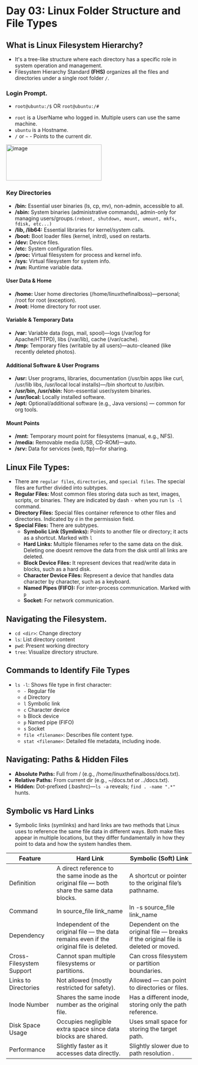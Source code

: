 # Day 03: Linux Folder Structure and File Types

## What is Linux Filesystem Hierarchy?
- It's a tree-like structure where each directory has a specific role in system operation and management.
- Filesystem Hierarchy Standard **(FHS)** organizes all the files and directories under a single root folder `/`.

### Login Prompt.
* `root@ubuntu:/$` OR `root@ubuntu:/#`
- `root` is a UserName who logged in. Multiple users can use the same machine.
- `ubuntu` is a Hostname.
- `/` or `~` - Points to the current dir.

 <img width="259" height="98" alt="image" src="https://github.com/user-attachments/assets/707af81a-7d3a-4099-9eb2-cea66dcf6c10" />

### Key Directories
- **/bin:** Essential user binaries (ls, cp, mv), non-admin, accessible to all.
- **/sbin:** System binaries (administrative commands), admin-only for managing users/groups.`(reboot, shutdown, mount, umount, mkfs, fdisk, etc...)`
- **/lib, /lib64:** Essential libraries for kernel/system calls.
- **/boot:** Boot loader files (kernel, initrd), used on restarts.
- **/dev:** Device files.
- **/etc:** System configuration files.
- **/proc:** Virtual filesystem for process and kernel info.
- **/sys:** Virtual filesystem for system info.
- **/run:** Runtime variable data.

#### User Data & Home
- **/home:** User home directories (/home/linuxthefinalboss)—personal; /root for root (exception).
- **/root:** Home directory for root user.
 
#### Variable & Temporary Data
- **/var:** Variable data (logs, mail, spool)—logs (/var/log for Apache/HTTPD), libs (/var/lib), cache (/var/cache).
- **/tmp:** Temporary files (writable by all users)—auto-cleaned (like recently deleted photos).
  
#### Additional Software & User Programs
- **/usr:** User programs, libraries, documentation (/usr/bin apps like curl, /usr/lib libs, /usr/local local installs)—/bin shortcut to /usr/bin.
- **/usr/bin, /usr/sbin:** Non-essential user/system binaries.
- **/usr/local:** Locally installed software.
- **/opt:** Optional/additional software (e.g., Java versions) — common for org tools.

#### Mount Points
- **/mnt:** Temporary mount point for filesystems (manual, e.g., NFS).
- **/media:** Removable media (USB, CD-ROM)—auto.
- **/srv:** Data for services (web, ftp)—for sharing.

## Linux File Types:
- There are `regular files`, `directories`, and `special files`. The special files are further divided into subtypes.
- **Regular Files:** Most common files storing data such as text, images, scripts, or binaries. They are indicated by dash `-` when you run `ls -l` command.
- **Directory Files:** Special files container reference to other files and directories. Indicated by `d` in the permission field.
- **Special Files:** There are subtypes.
  - **Symbolic Link (Symlinks):** Points to another file or directory; it acts as a shortcut. Marked with `l`
  - **Hard Links:** Multiple filenames refer to the same data on the disk. Deleting one doesnt remove the data from the disk until all links are deleted.
  - **Block Device Files:** It represent devices that read/write data in blocks, such as a hard disk.
  - **Character Device Files:** Represent a device that handles data character by character, such as a keyboard.
  - **Named Pipes (FIFO):** For inter-process communication. Marked with `p`
  - **Socket:** For network communication.
 
## Navigating the Filesystem.
- `cd <dir>`: Change directory
- `ls`: List directory content
- `pwd`: Present working directory
- `tree`: Visualize directory structure.

## Commands to Identify File Types
- `ls -l`: Shows file type in first character:
    - `-` Regular file
    - `d` Directory
    - `l` Symbolic link
    - `c` Character device
    - `b` Block device
    - `p` Named pipe (FIFO)
    - `s` Socket
  - `file <filename>`: Describes file content type.
  - `stat <filename>`: Detailed file metadata, including inode.

## Navigating: Paths & Hidden Files
- **Absolute Paths:** Full from / (e.g., /home/linuxthefinalboss/docs.txt).
- **Relative Paths:** From current dir (e.g., ~/docs.txt or ../docs.txt).
- **Hidden:** Dot-prefixed (.bashrc)—`ls -a` reveals; `find . -name ".*"` hunts.

## Symbolic vs Hard Links
- Symbolic links (symlinks) and hard links are two methods that Linux uses to reference the same file data in different ways. Both make files appear in multiple locations, but they differ fundamentally in how they point to data and how the system handles them.

|Feature                   |  Hard Link                                                                                     |  Symbolic (Soft) Link      |                                                       
|--------------------------|------------------------------------------------------------------------------------------------|---------------------------------------------------------------------------------|
Definition                |  A direct reference to the same inode as the original file — both share the same data blocks.  |  A shortcut or pointer to the original file’s pathname.                           
Command                   |  ln source_file link_name                                                                      |  ln -s source_file link_name                                                      
Dependency                |  Independent of the original file — the data remains even if the original file is deleted.     |  Dependent on the original file — breaks if the original file is deleted or moved.
Cross-Filesystem Support  |  Cannot span multiple filesystems or partitions.                                               |  Can cross filesystem or partition boundaries.                                    
Links to Directories      |  Not allowed (mostly restricted for safety).                                                   |  Allowed — can point to directories or files.                                     
Inode Number              |  Shares the same inode number as the original file.                                            |  Has a different inode, storing only the path reference.                          
Disk Space Usage          |  Occupies negligible extra space since data blocks are shared.                                 |  Uses small space for storing the target path.                                    
Performance               |  Slightly faster as it accesses data directly.                                                 |  Slightly slower due to path resolution .                                         
